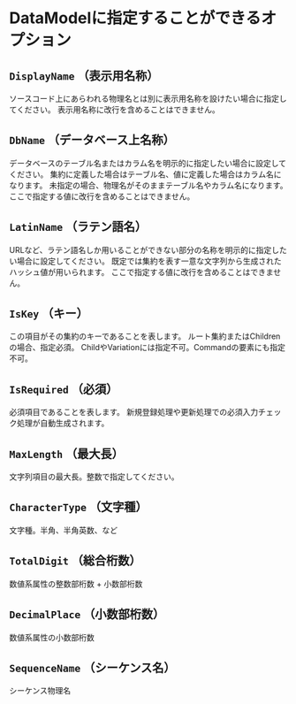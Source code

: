 # DataModelに指定することができるオプション

## `DisplayName` （表示用名称）
ソースコード上にあらわれる物理名とは別に表示用名称を設けたい場合に指定してください。
表示用名称に改行を含めることはできません。

## `DbName` （データベース上名称）
データベースのテーブル名またはカラム名を明示的に指定したい場合に設定してください。
集約に定義した場合はテーブル名、値に定義した場合はカラム名になります。
未指定の場合、物理名がそのままテーブル名やカラム名になります。
ここで指定する値に改行を含めることはできません。

## `LatinName` （ラテン語名）
URLなど、ラテン語名しか用いることができない部分の名称を明示的に指定したい場合に設定してください。
既定では集約を表す一意な文字列から生成されたハッシュ値が用いられます。
ここで指定する値に改行を含めることはできません。

## `IsKey` （キー）
この項目がその集約のキーであることを表します。
ルート集約またはChildrenの場合、指定必須。
ChildやVariationには指定不可。Commandの要素にも指定不可。

## `IsRequired` （必須）
必須項目であることを表します。
新規登録処理や更新処理での必須入力チェック処理が自動生成されます。

## `MaxLength` （最大長）
文字列項目の最大長。整数で指定してください。

## `CharacterType` （文字種）
文字種。半角、半角英数、など

## `TotalDigit` （総合桁数）
数値系属性の整数部桁数 + 小数部桁数

## `DecimalPlace` （小数部桁数）
数値系属性の小数部桁数

## `SequenceName` （シーケンス名）
シーケンス物理名